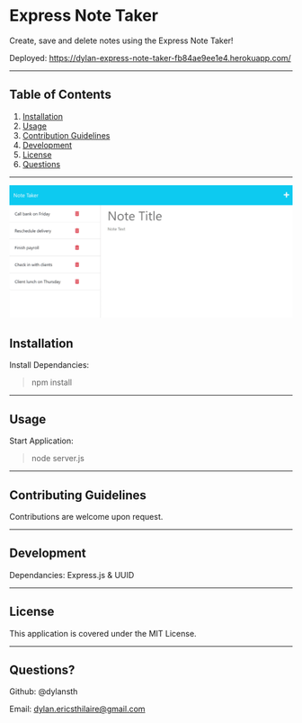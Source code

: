 # Express Note Taker

Create, save and delete notes using the Express Note Taker!

Deployed: https://dylan-express-note-taker-fb84ae9ee1e4.herokuapp.com/

---
## Table of Contents

1. [Installation](##-installation)
2. [Usage](##-usage)
3. [Contribution Guidelines](##-contribution-guidelines)
4. [Development](##-development)
5. [License](##-license)
6. [Questions](##-questions)
---

![Alt text](Assets/express-note-taker.png)


## Installation

Install Dependancies:
>npm install

---
## Usage

Start Application:
>node server.js

---

## Contributing Guidelines

Contributions are welcome upon request.

---

## Development

Dependancies: Express.js & UUID

---

## License

This application is covered under the MIT License.

---

## Questions?

Github: @dylansth

Email: dylan.ericsthilaire@gmail.com